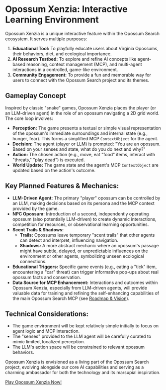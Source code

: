 <!-- filepath: docs/features/opossum-xenzia.md -->
# Opossum Xenzia: Interactive Learning Environment

Opossum Xenzia is a unique interactive feature within the Opossum Search ecosystem. It serves multiple purposes:

1.  **Educational Tool:** To playfully educate users about Virginia Opossums, their behaviors, diet, and ecological importance.
2.  **AI Research Testbed:** To explore and refine AI concepts like agent-based reasoning, context management (MCP), and multi-agent interactions in a controlled, game-like environment.
3.  **Community Engagement:** To provide a fun and memorable way for users to connect with the Opossum Search project and its themes.

## Gameplay Concept

Inspired by classic "snake" games, Opossum Xenzia places the player (or an LLM-driven agent) in the role of an opossum navigating a 2D grid world. The core loop involves:

*   **Perception:** The game presents a textual or simple visual representation of the opossum's immediate surroundings and internal state (e.g., hunger, fear). This forms a simplified MCP `ContextObject` for the agent.
*   **Decision:** The agent (player or LLM) is prompted: "You are an opossum. Based on your senses and state, what do you do next and why?"
*   **Action:** The chosen action (e.g., move, eat "food" items, interact with "threats," "play dead") is executed.
*   **World Update:** The game state and the agent's MCP `ContextObject` are updated based on the action's outcome.

## Key Planned Features & Mechanics:

*   **LLM-Driven Agent:** The primary "player" opossum can be controlled by an LLM, making decisions based on its persona and the MCP context provided by the game.
*   **NPC Opossum:** Introduction of a second, independently operating opossum (also potentially LLM-driven) to create dynamic interactions, competition for resources, or observational learning opportunities.
*   **Scent Trails & Shadows:**
    *   **Trails:** Opossums leave temporary "scent trails" that other agents can detect and interpret, influencing navigation.
    *   **Shadows:** A more abstract mechanic where an opossum's passage might have subtle, delayed, or unpredictable influences on the environment or other agents, symbolizing unseen ecological connections.
*   **Educational Triggers:** Specific game events (e.g., eating a "tick" item, encountering a "car" threat) can trigger informative pop-ups about real opossum facts and conservation.
*   **Data Source for MCP Enhancement:** Interactions and outcomes within Opossum Xenzia, especially from LLM-driven agents, will provide valuable data for training and refining the self-enhancing capabilities of the main Opossum Search MCP (see [Roadmap & Vision](../about/roadmap-vision.md)).

## Technical Considerations:

*   The game environment will be kept relatively simple initially to focus on agent logic and MCP interaction.
*   The "senses" provided to the LLM agent will be carefully curated to mimic limited, localized perception.
*   The LLM's action space will be constrained to relevant opossum behaviors.

Opossum Xenzia is envisioned as a living part of the Opossum Search project, evolving alongside our core AI capabilities and serving as a charming ambassador for both the technology and its marsupial inspiration.

[Play Opossum Xenzia Now!](/opossum-xenzia/)